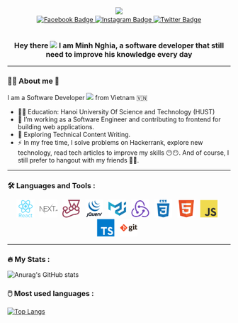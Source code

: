 <div id="header" align="center">
  <img src="https://media.giphy.com/media/scZPhLqaVOM1qG4lT9/giphy.gif" width="200"/>
</div>

<div id="badges" align="center">
  <a href="https://www.facebook.com/keep.the.blue.flag.flying.highhh" target="_blank">
    <img src="https://img.shields.io/badge/Facebook-blue?style=for-the-badge&logo=facebook&logoColor=white" alt="Facebook Badge"/>
  </a>
  <a href="https://www.instagram.com/l.m.n_27/" target="_blank">
    <img src="https://img.shields.io/badge/Instagram-red?style=for-the-badge&logo=instagram&logoColor=white" alt="Instagram Badge"/>
  </a>
  <a href="your-twitter-URL">
    <img src="https://img.shields.io/badge/Twitter-blue?style=for-the-badge&logo=twitter&logoColor=white" alt="Twitter Badge"/>
  </a>
</div>

<div align="center">
  <img src="https://komarev.com/ghpvc/?username=xsczk&style=flat-square&color=blue" alt=""/>
</div>

<h3 align="center">
  Hey there <img src="https://media.giphy.com/media/hvRJCLFzcasrR4ia7z/giphy.gif" width="30px"/> I am Minh Nghia, a software developer that still need to improve his knowledge every day
</h3>

---
### 👨‍💻 About me 🎉
I am a Software Developer <img src="https://media.giphy.com/media/WUlplcMpOCEmTGBtBW/giphy.gif" width="30"> from Vietnam 🇻🇳
- 👨‍🎓 Education: Hanoi University Of Science and Technology (HUST) 
- :telescope: I’m working as a Software Engineer and contributing to frontend for building web applications.
- :seedling: Exploring Technical Content Writing.
- :zap: In my free time, I solve problems on Hackerrank, explore new technology, read tech articles to improve my skills 😶😶. And of course, I still prefer to hangout with my friends 🤣🤣.
---
### :hammer_and_wrench: Languages and Tools :
<div align="center">
  <img src="https://github.com/devicons/devicon/blob/master/icons/react/react-original-wordmark.svg" title="React" alt="React" width="40" height="40"/>&nbsp;&nbsp;
  <img src="https://github.com/devicons/devicon/blob/master/icons/nextjs/nextjs-original-wordmark.svg" title="React" alt="React" width="40" height="40"/>&nbsp;&nbsp;
  <img src="https://github.com/devicons/devicon/blob/master/icons/jest/jest-plain.svg" title="React" alt="React" width="40" height="40"/>&nbsp;&nbsp;
  <img src="https://github.com/devicons/devicon/blob/master/icons/jquery/jquery-original-wordmark.svg" title="React" alt="React" width="40" height="40"/>&nbsp;&nbsp;
  <img src="https://github.com/devicons/devicon/blob/master/icons/materialui/materialui-original.svg" title="Material UI" alt="Material UI" width="40" height="40"/>&nbsp;&nbsp;
  <img src="https://github.com/devicons/devicon/blob/master/icons/redux/redux-original.svg" title="Redux" alt="Redux " width="40" height="40"/>&nbsp;&nbsp;
  <img src="https://github.com/devicons/devicon/blob/master/icons/css3/css3-plain-wordmark.svg"  title="CSS3" alt="CSS" width="40" height="40"/>&nbsp;&nbsp;
  <img src="https://github.com/devicons/devicon/blob/master/icons/html5/html5-original.svg" title="HTML5" alt="HTML" width="40" height="40"/>&nbsp;&nbsp;
  <img src="https://github.com/devicons/devicon/blob/master/icons/javascript/javascript-original.svg" title="JavaScript" alt="JavaScript" width="40" height="40"/>&nbsp;&nbsp;
  <img src="https://github.com/devicons/devicon/blob/master/icons/typescript/typescript-original.svg" title="JavaScript" alt="JavaScript" width="40" height="40"/>&nbsp;&nbsp;
  <img src="https://github.com/devicons/devicon/blob/master/icons/git/git-original-wordmark.svg" title="Git" **alt="Git" width="40" height="40"/>&nbsp;&nbsp;
</div>

---
### :fire: My Stats :
![Anurag's GitHub stats](https://github-readme-stats.vercel.app/api?username=xsczk&show_icons=true&theme=buefy)
### 🖱️ Most used languages : 
[![Top Langs](https://github-readme-stats.vercel.app/api/top-langs/?username=xsczk)](https://github.com/anuraghazra/github-readme-stats)
